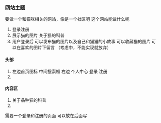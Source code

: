 ### 网站主题
要做一个和猫咪相关的网站，像是一个社区吧
这个网站能做什么呢
1. 登录注册
2. 展示猫的图片 关于猫的科普
3. 用户登录后 可以发布猫的图片以及自己和猫猫的小故事 可以收藏猫的图片 可以在喜欢的图片下留言 （考虑中，不能实现就放弃） 

#### 头部
1. 左边首页图标  中间搜索框  右边 个人中心 登录 注册
2. 

#### 内容区
1. 关于品种猫的科普
2. 

需要一个登录和注册的页面 可以放在后面写


